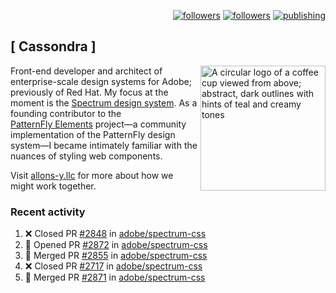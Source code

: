 <p align="right"><a rel="me" href="https://front-end.social/@castastrophe">
    <img alt="followers" title="Follow me on Mastodon" src="https://img.shields.io/mastodon/follow/109297102751309835?domain=https%3A%2F%2Ffront-end.social&label=Follow&logo=mastodon&logoColor=white&style=for-the-badge&labelColor=008080&color=006969"/></a>
  <a href="https://codepen.io/castastrophe/">
    <img alt="followers" title="Follow me on CodePen" src="https://img.shields.io/badge/23-1?color=640464&labelColor=7c007c&style=for-the-badge&logo=codepen&label=Follow"/></a>
<a href="https://castastrophe.medium.com/">
    <img alt="publishing" title="View articles on Medium" src="https://img.shields.io/badge/107-1?color=666&labelColor=444&label=subscribe&logo=medium&logoColor=white&style=for-the-badge"/></a>
</p>

## [&nbsp;Cassondra&nbsp;]

<img align="right" src="https://github-production-user-asset-6210df.s3.amazonaws.com/1840295/253016758-ba468774-1cd3-42c2-8f43-947b5eeb5edf.png" height="200" alt="A circular logo of a coffee cup viewed from above; abstract, dark outlines with hints of teal and creamy tones">

Front-end developer and architect of enterprise-scale design systems for Adobe; previously of Red Hat. My focus at the moment is the [Spectrum design system](https://github.com/adobe/spectrum-css). As a founding contributor to the [PatternFly&nbsp;Elements](https://github.com/patternfly/patternfly-elements) project&mdash;a community implementation of the PatternFly design system&mdash;I became intimately familiar with the nuances of styling web components.

Visit [allons-y.llc](http://allons-y.llc/) for more about how we might work together.

### Recent activity

<!--START_SECTION:activity-->
1. ❌ Closed PR [#2848](https://github.com/adobe/spectrum-css/pull/2848) in [adobe/spectrum-css](https://github.com/adobe/spectrum-css)
2. 💪 Opened PR [#2872](https://github.com/adobe/spectrum-css/pull/2872) in [adobe/spectrum-css](https://github.com/adobe/spectrum-css)
3. 🎉 Merged PR [#2855](https://github.com/adobe/spectrum-css/pull/2855) in [adobe/spectrum-css](https://github.com/adobe/spectrum-css)
4. ❌ Closed PR [#2717](https://github.com/adobe/spectrum-css/pull/2717) in [adobe/spectrum-css](https://github.com/adobe/spectrum-css)
5. 🎉 Merged PR [#2871](https://github.com/adobe/spectrum-css/pull/2871) in [adobe/spectrum-css](https://github.com/adobe/spectrum-css)
<!--END_SECTION:activity-->
